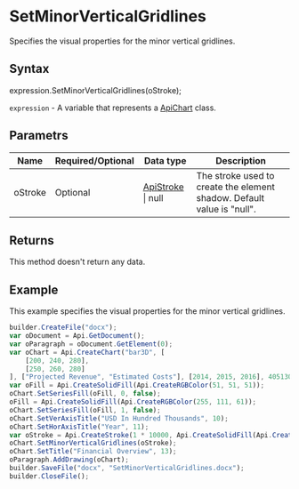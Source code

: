 # SetMinorVerticalGridlines

Specifies the visual properties for the minor vertical gridlines.

## Syntax

expression.SetMinorVerticalGridlines(oStroke);

`expression` - A variable that represents a [ApiChart](../ApiChart.md) class.

## Parametrs

| **Name** | **Required/Optional** | **Data type** | **Description** |
| ------------- | ------------- | ------------- | ------------- |
| oStroke | Optional | [ApiStroke](../../ApiStroke/ApiStroke.md) &#124; null | The stroke used to create the element shadow. Default value is "null". |

## Returns

This method doesn't return any data.

## Example

This example specifies the visual properties for the minor vertical gridlines.

```javascript
builder.CreateFile("docx");
var oDocument = Api.GetDocument();
var oParagraph = oDocument.GetElement(0);
var oChart = Api.CreateChart("bar3D", [
	[200, 240, 280],
	[250, 260, 280]
], ["Projected Revenue", "Estimated Costs"], [2014, 2015, 2016], 4051300, 2347595, 24);
var oFill = Api.CreateSolidFill(Api.CreateRGBColor(51, 51, 51));
oChart.SetSeriesFill(oFill, 0, false);
oFill = Api.CreateSolidFill(Api.CreateRGBColor(255, 111, 61));
oChart.SetSeriesFill(oFill, 1, false);
oChart.SetVerAxisTitle("USD In Hundred Thousands", 10);
oChart.SetHorAxisTitle("Year", 11);
var oStroke = Api.CreateStroke(1 * 10000, Api.CreateSolidFill(Api.CreateRGBColor(255, 111, 61)));
oChart.SetMinorVerticalGridlines(oStroke);
oChart.SetTitle("Financial Overview", 13);
oParagraph.AddDrawing(oChart);
builder.SaveFile("docx", "SetMinorVerticalGridlines.docx");
builder.CloseFile();
```